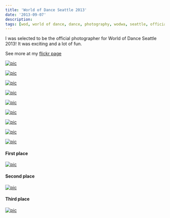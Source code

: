 ```yaml
---
title: 'World of Dance Seattle 2013'
date: '2013-09-07'
description:
tags: [wod, world of dance, dance, photography, wodwa, seattle, official]
---
```


I was selected to be the official photographer for World of Dance Seattle 2013! It was exciting and
a lot of fun. 

See more at my [flickr page](http://www.flickr.com/photos/william-chen/sets/72157635441806009/)


[![pic][3]][3l]

[![pic][4]][4l]

[![pic][5]][5l]

[![pic][6]][6l]

[![pic][7]][7l]

[![pic][8]][8l]

[![pic][9]][9l]

[![pic][10]][10l]

[![pic][11]][11l]

#### First place
[![pic][2]][2l]

#### Second place
[![pic][12]][12l]

#### Third place
[![pic][1]][1l]



[1]: http://farm8.staticflickr.com/7458/9705311775_7ed2c966cd_z.jpg
[1l]: http://www.flickr.com/photos/william-chen/9705311775/in/set-72157635441806009

[2]: http://farm4.staticflickr.com/3747/9705316601_79681d630f_z.jpg
[2l]: http://www.flickr.com/photos/william-chen/9705316601/in/set-72157635441806009

[3]: http://farm3.staticflickr.com/2830/9705233573_faebe20663_z.jpg
[3l]: http://www.flickr.com/photos/william-chen/9705233573/in/set-72157635441806009

[4]: http://farm8.staticflickr.com/7376/9708477480_5a28a56401_z.jpg
[4l]: http://www.flickr.com/photos/william-chen/9708477480/in/set-72157635441806009

[5]: http://farm4.staticflickr.com/3791/9708494254_c00667363c_z.jpg
[5l]: http://www.flickr.com/photos/william-chen/9708494254/in/set-72157635441806009

[6]: http://farm8.staticflickr.com/7305/9708523512_4f08b5fc69_z.jpg
[6l]: http://www.flickr.com/photos/william-chen/9708523512/in/set-72157635441806009

[7]: http://farm4.staticflickr.com/3832/9705124573_670324efb6_z.jpg
[7l]: http://www.flickr.com/photos/william-chen/9705124573/in/set-72157635441806009

[8]: http://farm4.staticflickr.com/3720/9708401802_bd120669e8_z.jpg
[8l]: http://www.flickr.com/photos/william-chen/9708401802/in/set-72157635441806009

[9]: http://farm8.staticflickr.com/7455/9708436084_4744d3f251_z.jpg
[9l]: http://www.flickr.com/photos/william-chen/9708436084/in/set-72157635441806009

[10]: http://farm6.staticflickr.com/5513/9705085415_54f8e6b41c_z.jpg
[10l]: http://www.flickr.com/photos/william-chen/9705085415/in/set-72`157635441806009

[11]: http://farm8.staticflickr.com/7368/9705115295_874271384f_z.jpg
[11l]: http://www.flickr.com/photos/william-chen/9705115295/in/set-72157635441806009

[12]: http://farm8.staticflickr.com/7456/9708553932_12601b36fc_z.jpg
[12l]: http://www.flickr.com/photos/william-chen/9708553932/in/set-72157635441806009
